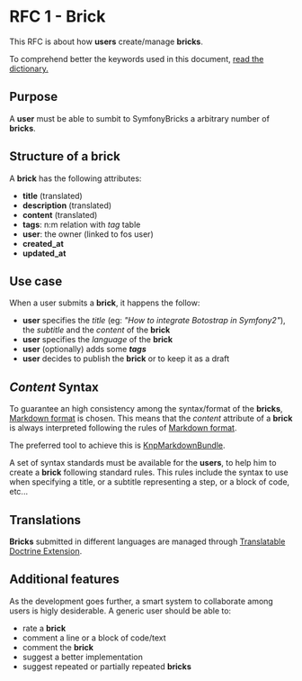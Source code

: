 # RFC 1 - Brick

This RFC is about how **users** create/manage **bricks**.

To comprehend better the keywords used in this document, [ read the dictionary.](https://github.com/inmarelibero/SymfonyBricks/blob/master/doc/dictionary.md)

## Purpose

A **user** must be able to sumbit to SymfonyBricks a arbitrary number of **bricks**.

## Structure of a brick

A **brick** has the following attributes:

- **title** (translated)
- **description**  (translated)
- **content**  (translated)
- **tags**: n:m relation with *tag* table
- **user**: the owner (linked to fos user)
- **created_at**
- **updated_at**
        
## Use case

When a user submits a **brick**, it happens the follow:

- **user** specifies the *title* (eg: *"How to integrate Botostrap in Symfony2"*), the *subtitle* and the *content* of the **brick**
- **user** specifies the *language* of the **brick**
- **user** (optionally) adds some **_tags_**
- **user** decides to publish the **brick** or to keep it as a draft

## _Content_ Syntax

To guarantee an high consistency among the syntax/format of the **bricks**, [Markdown format](http://daringfireball.net/projects/markdown/syntax) is chosen. This means that the *content* attribute of a **brick** is always interpreted following the rules of [Markdown format](http://daringfireball.net/projects/markdown/syntax).

The preferred tool to achieve this is [KnpMarkdownBundle](https://github.com/KnpLabs/KnpMarkdownBundle).

A set of syntax standards must be available for the **users**, to help him to create a **brick** following standard rules. This rules include the syntax to use when specifying a title, or a subtitle representing a step, or a block of code, etc...


## Translations

**Bricks** submitted in different languages are managed through [Translatable Doctrine Extension](https://github.com/l3pp4rd/DoctrineExtensions/blob/master/doc/translatable.md).

## Additional features

As the development goes further, a smart system to collaborate among users is higly desiderable. A generic user should be able to:

- rate a **brick**
- comment a line or a block of code/text
- comment the **brick**
- suggest a better implementation
- suggest repeated or partially repeated **bricks**